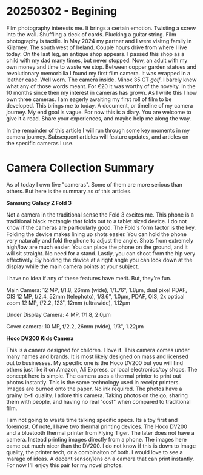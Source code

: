 # 20250302 - Begining

Film photography interests me. It brings a certain emotion. Twisting a screw into the wall. Shuffling a deck of cards. Plucking a guitar string. Film photography is tactile. In May 2024 my partner and I were visitng family in Kilarney. The south west of Ireland. Couple hours drive from where I live today. On the last leg, an antique shop appears. I passed this shop as a child with my dad many times, but never stopped. Now, an adult with my own money and time to waste we stop. Between copper garden statues and revolutionary memorbilia I found my first film camera. It was wrapped in a leather case. Well worn. The camera inside. Minox 35 GT *golf*. I barely knew what any of those words meant. For €20 it was worthy of the novelty. In the 10 months since then my interest in cameras has grown. As I write this I now own three cameras. I am eagerly awaiting my first roll of film to be developed. This brings me to today. A document, or timeline of my camera journey. My end goal is vague. For now this is a diary. You are welcome to give it a read. Share your experiences, and maybe help me along the way. 

In the remainder of this article I will run through some key moments in my camera journey. Subsequent articles will feature updates, and articles on the specific cameras I use. 

# Camera Collection Summary

As of today I own five "cameras". Some of them are more serious than others. But here is the summary as of this articles.

**Samsung Galaxy Z Fold 3**

Not a camera in the traditional sense the Fold 3 excites me. This phone is a traditional black rectangle that folds out to a tablet sized device. I do not know if the cameras are particularly good. The Fold's form factor is the key. Folding the device makes lining up shots easier. You can hold the phone very naturally and fold the phone to adjust the angle. Shots from extremely high/low are much easier. You can place the phone on the ground, and it will sit straight. No need for a stand. Lastly, you can shoot from the hip very effectively. By holding the device at a right angle you can look down at the display while the main camera points at your subject. 

I have no idea if any of these features have merit. But, they're fun.

Main Camera: 
12 MP, f/1.8, 26mm (wide), 1/1.76", 1.8µm, dual pixel PDAF, OIS
12 MP, f/2.4, 52mm (telephoto), 1/3.6", 1.0µm, PDAF, OIS, 2x optical zoom
12 MP, f/2.2, 123˚, 12mm (ultrawide), 1.12µm

Under Display Camera:
4 MP, f/1.8, 2.0µm

Cover camera:
10 MP, f/2.2, 26mm (wide), 1/3", 1.22µm

**Hoco DV200 Kids Camera**

This is a canera designed for children. I love it. This camera comes under many names and brands. It is most likely designed on mass and licensed out to businesses. My specific one is the Hoco DV200 but you will find others just like it on Amazon, Ali Express, or local electronics/toy shops. The concept here is simple. The camera uses a thermal printer to print out photos instantly. This is the same technology used in receipt printers. Images are burned onto the paper. No ink required. The photos have a grainy lo-fi quality. I adore this camera. Taking photos on the go, sharing them with people, and having no real "cost" when compared to traditional film. 

I am not going to waste time talking specific specs. Its a toy first and foremost. Of note, I have two thermal printing devices. The Hoco DV200 and a bluetooth thermal printer from Flying Tiger. The later does not have a camera. Instead printing images directly from a phone. The images here came out much nicer than the DV200. I do not know if this is down to image quality, the printer tech, or a combinaiton of both. I would love to see a marage of ideas. A decent sensor/lens on a camera that can print instantly. For now I'll enjoy this pair for my novel photos.  
